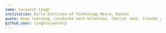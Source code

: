 ```yaml
---
name: Suryansh Singh
institution: Birla Institute of Technology Mesra, Ranchi
quote: Keep learning, celebrate each milestone, cherish love, friends and family, and enjoy the journey
github_user: singhsuryansh12
---
```

